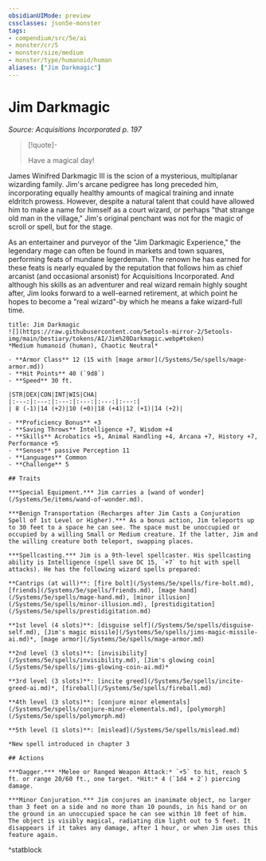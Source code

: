 ```yaml
---
obsidianUIMode: preview
cssclasses: json5e-monster
tags:
- compendium/src/5e/ai
- monster/cr/5
- monster/size/medium
- monster/type/humanoid/human
aliases: ["Jim Darkmagic"]
---
```

# Jim Darkmagic
*Source: Acquisitions Incorporated p. 197*  

> [!quote]-  
> 
> Have a magical day!

James Winifred Darkmagic III is the scion of a mysterious, multiplanar wizarding family. Jim's arcane pedigree has long preceded him, incorporating equally healthy amounts of magical training and innate eldritch prowess. However, despite a natural talent that could have allowed him to make a name for himself as a court wizard, or perhaps "that strange old man in the village," Jim's original penchant was not for the magic of scroll or spell, but for the stage.

As an entertainer and purveyor of the "Jim Darkmagic Experience," the legendary mage can often be found in markets and town squares, performing feats of mundane legerdemain. The renown he has earned for these feats is nearly equaled by the reputation that follows him as chief arcanist (and occasional arsonist) for Acquisitions Incorporated. And although his skills as an adventurer and real wizard remain highly sought after, Jim looks forward to a well-earned retirement, at which point he hopes to become a "real wizard"-by which he means a fake wizard-full time.

```ad-statblock
title: Jim Darkmagic
![](https://raw.githubusercontent.com/5etools-mirror-2/5etools-img/main/bestiary/tokens/AI/Jim%20Darkmagic.webp#token)
*Medium humanoid (human), Chaotic Neutral*

- **Armor Class** 12 (15 with [mage armor](/Systems/5e/spells/mage-armor.md))
- **Hit Points** 40 (`9d8`)
- **Speed** 30 ft.

|STR|DEX|CON|INT|WIS|CHA|
|:---:|:---:|:---:|:---:|:---:|:---:|
| 8 (-1)|14 (+2)|10 (+0)|18 (+4)|12 (+1)|14 (+2)|

- **Proficiency Bonus** +3
- **Saving Throws** Intelligence +7, Wisdom +4
- **Skills** Acrobatics +5, Animal Handling +4, Arcana +7, History +7, Performance +5
- **Senses** passive Perception 11
- **Languages** Common
- **Challenge** 5

## Traits

***Special Equipment.*** Jim carries a [wand of wonder](/Systems/5e/items/wand-of-wonder.md).

***Benign Transportation (Recharges after Jim Casts a Conjuration Spell of 1st Level or Higher).*** As a bonus action, Jim teleports up to 30 feet to a space he can see. The space must be unoccupied or occupied by a willing Small or Medium creature. If the latter, Jim and the willing creature both teleport, swapping places.

***Spellcasting.*** Jim is a 9th-level spellcaster. His spellcasting ability is Intelligence (spell save DC 15, `+7` to hit with spell attacks). He has the following wizard spells prepared:

**Cantrips (at will)**: [fire bolt](/Systems/5e/spells/fire-bolt.md), [friends](/Systems/5e/spells/friends.md), [mage hand](/Systems/5e/spells/mage-hand.md), [minor illusion](/Systems/5e/spells/minor-illusion.md), [prestidigitation](/Systems/5e/spells/prestidigitation.md)

**1st level (4 slots)**: [disguise self](/Systems/5e/spells/disguise-self.md), [Jim's magic missile](/Systems/5e/spells/jims-magic-missile-ai.md)*, [mage armor](/Systems/5e/spells/mage-armor.md)

**2nd level (3 slots)**: [invisibility](/Systems/5e/spells/invisibility.md), [Jim's glowing coin](/Systems/5e/spells/jims-glowing-coin-ai.md)*

**3rd level (3 slots)**: [incite greed](/Systems/5e/spells/incite-greed-ai.md)*, [fireball](/Systems/5e/spells/fireball.md)

**4th level (3 slots)**: [conjure minor elementals](/Systems/5e/spells/conjure-minor-elementals.md), [polymorph](/Systems/5e/spells/polymorph.md)

**5th level (1 slots)**: [mislead](/Systems/5e/spells/mislead.md)

*New spell introduced in chapter 3

## Actions

***Dagger.*** *Melee or Ranged Weapon Attack:* `+5` to hit, reach 5 ft. or range 20/60 ft., one target. *Hit:* 4 (`1d4 + 2`) piercing damage.

***Minor Conjuration.*** Jim conjures an inanimate object, no larger than 3 feet on a side and no more than 10 pounds, in his hand or on the ground in an unoccupied space he can see within 10 feet of him. The object is visibly magical, radiating dim light out to 5 feet. It disappears if it takes any damage, after 1 hour, or when Jim uses this feature again.
```
^statblock